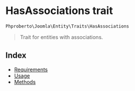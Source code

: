 # HasAssociations trait

`Phproberto\Joomla\Entity\Traits\HasAssociations`

> Trait for entities with associations.

## Index  

* [Requirements](#requirements)
* [Usage](#usage)
* [Methods](#methods)
